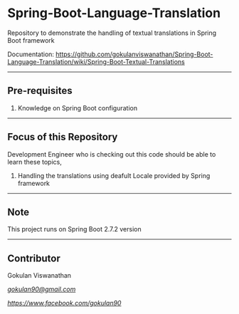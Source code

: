# Spring-Boot-Language-Translation
Repository to demonstrate the handling of textual translations in Spring Boot framework

Documentation: https://github.com/gokulanviswanathan/Spring-Boot-Language-Translation/wiki/Spring-Boot-Textual-Translations

--------------
Pre-requisites
--------------

1. Knowledge on Spring Boot configuration

------------------------
Focus of this Repository
------------------------

Development Engineer who is checking out this code should be able to learn these topics,

1. Handling the translations using deafult Locale provided by Spring framework

----
Note
----

This project runs on Spring Boot 2.7.2 version

-----------
Contributor
-----------

Gokulan Viswanathan

*gokulan90@gmail.com*

*https://www.facebook.com/gokulan90*
